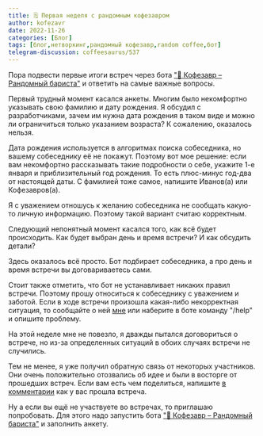 ```yaml
---
title: 🗒 Первая неделя с рандомным кофезавром
author: kofezavr
date: 2022-11-26
categories: [Блог]
tags: [блог,нетворкинг,рандомный кофезавр,random coffee,бот]
telegram-discussion: coffeesaurus/537
--- 
```

Пора подвести первые итоги встреч через бота ["🎲 Кофезавр – Рандомный бариста"](https://t.me/kofezavr_random_bot) и ответить на самые важные вопросы. 

Первый трудный момент касался анкеты. Многим было некомфортно указывать свою фамилию и дату рождения. Я обсудил с разработчиками, зачем им нужна дата рождения в таком виде и можно ли ограничиться только указанием возраста? К сожалению, оказалось нельзя. 

Дата рождения используется в алгоритмах поиска собеседника, но вашему собеседнику её не покажут. Поэтому вот мое решение: если вам некомфортно рассказывать такие подробности о себе, укажите 1-е января и приблизительный год рождения. То есть плюс-минус год-два от настоящей даты. С фамилией тоже самое, напишите Иванов(а) или Кофезавров(а).  

Я с уважением отношусь к желанию собеседника не сообщать какую-то личную информацию. Поэтому такой вариант считаю корректным. 

Следующий непонятный момент касался того, как всё будет происходить. Как будет выбран день и время встречи? И как обсудить детали?

Здесь оказалось всё просто. Бот подбирает собеседника, а про день и время встречи вы договариваетесь сами. 

Стоит также отметить, что бот не устанавливает никаких правил встречи. Поэтому прошу относиться к собеседнику с уважением и заботой. Если в ходе встречи произошла какая-либо некорректная ситуация, то сообщайте о ней [мне](https://t.me/dberezkin) или наберите в боте команду "/help" и опишите проблему.

На этой неделе мне не повезло, я дважды пытался договориться о встрече, но из-за определенных ситуаций в обоих случаях встречи не случились.

Тем не менее, я уже получил обратную связь от некоторых участников. Они очень положительно отозвались об идее и были в восторге от прошедших встреч. Если вам есть чем поделиться, напишите [в комментарии](https://t.me/coffeesaurus/537) как у вас прошла встреча.

Ну а если вы ещё не участвуете во встречах, то приглашаю попробовать. Для этого надо запустить бота ["🎲 Кофезавр – Рандомный бариста"](https://t.me/kofezavr_random_bot) и заполнить анкету.